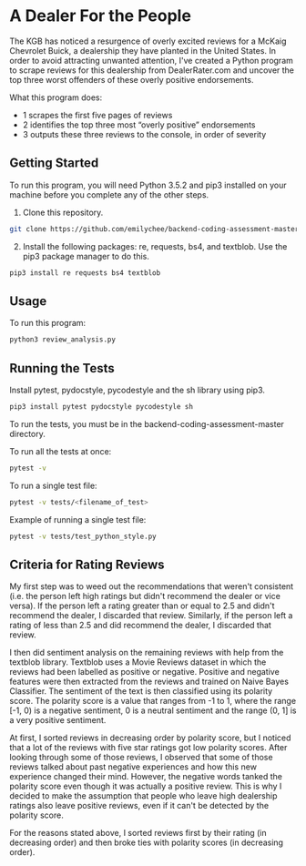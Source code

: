 # A Dealer For the People

The KGB has noticed a resurgence of overly excited reviews for a McKaig Chevrolet Buick, a dealership they have planted in the United States. In order to avoid attracting unwanted attention, I've created a Python program to scrape reviews for this dealership from DealerRater.com and uncover the top three worst offenders of these overly positive endorsements.

What this program does:

- 1 scrapes the first five pages of reviews
- 2 identifies the top three most “overly positive” endorsements
- 3 outputs these three reviews to the console, in order of severity

## Getting Started

To run this program, you will need Python 3.5.2 and pip3 installed on your machine before you complete any of the other steps.

1. Clone this repository.
```bash
git clone https://github.com/emilychee/backend-coding-assessment-master.git
```

2. Install the following packages: re, requests, bs4, and textblob. Use the pip3 package manager to do this.

```bash
pip3 install re requests bs4 textblob
```

## Usage

To run this program:
```bash
python3 review_analysis.py
```

## Running the Tests

Install pytest, pydocstyle, pycodestyle and the sh library using pip3.
```bash
pip3 install pytest pydocstyle pycodestyle sh
```

To run the tests, you must be in the backend-coding-assessment-master directory.

To run all the tests at once:
```bash
pytest -v
```
To run a single test file:
```bash
pytest -v tests/<filename_of_test>
```
Example of running a single test file:
```bash
pytest -v tests/test_python_style.py
```

## Criteria for Rating Reviews

My first step was to weed out the recommendations that weren't consistent (i.e. the person left high ratings but didn't recommend the dealer or vice versa). If the person left a rating greater than or equal to 2.5 and didn't recommend the dealer, I discarded that review. Similarly, if the person left a rating of less than 2.5 and did recommend the dealer, I discarded that review.

I then did sentiment analysis on the remaining reviews with help from the textblob library. Textblob uses a Movie Reviews dataset in which the reviews had been labelled as positive or negative. Positive and negative features were then extracted from the reviews and trained on Naive Bayes Classifier. The sentiment of the text is then classified using its polarity score. The polarity score is a value that ranges from -1 to 1, where the range [-1, 0) is a negative sentiment, 0 is a neutral sentiment and the range (0, 1] is a very positive sentiment.

At first, I sorted reviews in decreasing order by polarity score, but I noticed that a lot of the reviews with five star ratings got low polarity scores. After looking through some of those reviews, I observed that some of those reviews talked about past negative experiences and how this new experience changed their mind. However, the negative words tanked the polarity score even though it was actually a positive review. This is why I decided to make the assumption that people who leave high dealership ratings also leave positive reviews, even if it can't be detected by the polarity score.

For the reasons stated above, I sorted reviews first by their rating (in decreasing order) and then broke ties with polarity scores (in decreasing order). 
